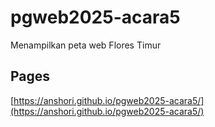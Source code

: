 # pgweb2025-acara5
Menampilkan peta web Flores Timur

## Pages
[https://anshori.github.io/pgweb2025-acara5/](https://anshori.github.io/pgweb2025-acara5/)